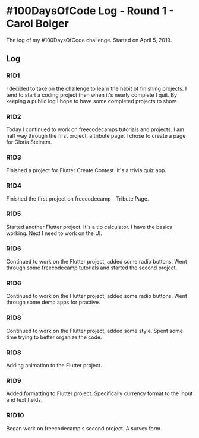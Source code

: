 # #100DaysOfCode Log - Round 1 - Carol Bolger

The log of my #100DaysOfCode challenge. Started on April 5, 2019.

## Log

### R1D1 
I decided to take on the challenge to learn the habit of finishing projects. I tend to start a coding project then when it's nearly complete I quit. By keeping a public log I hope to have some completed projects to show.

### R1D2
Today I continued to work on freecodecamps tutorials and projects. I am half way through the first project, a tribute page. I chose to create a page for Gloria Steinem.
### R1D3
Finished a project for Flutter Create Contest. It's a trivia quiz app.
### R1D4
Finished the first project on freecodecamp - Tribute Page.
### R1D5
Started another Flutter project. It's a tip calculator. I have the basics working. Next I need to work on the UI.
### R1D6
Continued to work on the Flutter project, added some radio buttons. Went through some freecodecamp tutorials and started the second project.
### R1D6
Continued to work on the Flutter project, added some radio buttons. Went through some demo apps for practive.
### R1D8
Continued to work on the Flutter project, added some style. Spent some time trying to better organize the code.
### R1D8
Adding animation to the Flutter project.
### R1D9
Added formatting to Flutter project. Specifically currency format to the input and text fields.
### R1D10
Began work on freecodecamp's second project. A survey form.
